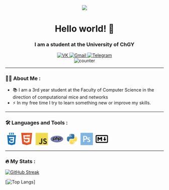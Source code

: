 <div id="header" align="center">
  <img src="https://media.giphy.com/media/gjrYDwbjnK8x36xZIO/giphy.gif" width="100"/>
  <h1>Hello world! 👋</h1> 
  <h3>I am a student at the University of ChGY</h3>
</div>

<div id="socials" align="center">
	<a href="https://vk.com/kondeqk">
		<img src="https://img.shields.io/badge/VK-blue?style=for-the-badge&logo=VK&logoColor=white" alt="VK"/>
	</a>
  <a href="mailto:hachiiiroketo@gmail.com">
		<img src="https://img.shields.io/badge/Gmail-red?style=for-the-badge&logo=Gmail&logoColor=white" alt="Gmail"/>
	</a>
	<a href="https://t.me/vivcite">
		<img src="https://img.shields.io/badge/Telegram-blue?style=for-the-badge&logo=telegram&logoColor=white" alt="Telegram"/>
	</a>
</div>
<div align="center">
  <img src="https://komarev.com/ghpvc/?username=Byteemin&style=flat-square&color=blue" alt="counter">
</div>


---

### :man_technologist: About Me :
- :books: I am a 3rd year student at the Faculty of Computer Science in the direction of computational mice and networks
- :zap: In my free time I try to learn something new or improve my skills.


---

### :hammer_and_wrench: Languages and Tools :

<div>
  <img src="https://github.com/devicons/devicon/blob/master/icons/css3/css3-plain-wordmark.svg"  title="CSS3" alt="CSS" width="40" height="40"/>&nbsp;
  <img src="https://github.com/devicons/devicon/blob/master/icons/html5/html5-original.svg" title="HTML5" alt="HTML" width="40" height="40"/>&nbsp;
  <img src="https://github.com/devicons/devicon/blob/master/icons/javascript/javascript-original.svg" title="JavaScript" alt="JavaScript" width="40" height="40"/>&nbsp; 
	<img src="https://github.com/devicons/devicon/blob/master/icons/php/php-original.svg" title="PHP" alt="PHP" width="40" height="40"/>&nbsp; 
	<img src="https://github.com/devicons/devicon/blob/master/icons/python/python-original.svg" title="JavaScript" alt="JavaScript" width="40" height="40"/>&nbsp; 
	<img src="https://github.com/devicons/devicon/blob/master/icons/photoshop/photoshop-plain.svg" title="Photoshop" alt="Photoshop" width="40" height="40"/>&nbsp; 
  <img src="https://github.com/devicons/devicon/blob/master/icons/markdown/markdown-original.svg" title="Markdown" **alt="Markdown" width="40" height="40"/>
</div>


---

### :fire: My Stats :

[![GitHub Streak](http://github-readme-streak-stats.herokuapp.com?user=Byteemin&theme=dark&background=000000)](https://git.io/streak-stats)

[![Top Langs](https://github-readme-stats.vercel.app/api/top-langs/?username=Byteemin&layout=compact&theme=vision-friendly-dark)]
